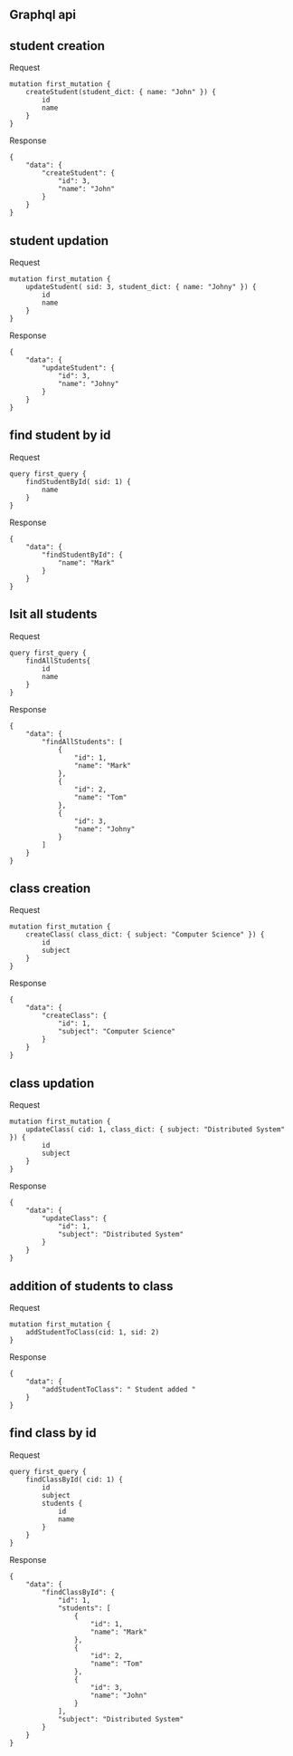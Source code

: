## Graphql api

## student creation

Request
```
mutation first_mutation {
    createStudent(student_dict: { name: "John" }) {
        id
        name
    }
}
```

Response
```
{
    "data": {
        "createStudent": {
            "id": 3,
            "name": "John"
        }
    }
}
```

## student updation

Request
```
mutation first_mutation {
    updateStudent( sid: 3, student_dict: { name: "Johny" }) {
        id
        name
    }
}
```

Response
```
{
    "data": {
        "updateStudent": {
            "id": 3,
            "name": "Johny"
        }
    }
}
```

## find student by id

Request
```
query first_query {
    findStudentById( sid: 1) {
        name
    }
}
```

Response
```
{
    "data": {
        "findStudentById": {
            "name": "Mark"
        }
    }
}
```

## lsit all students

Request
```
query first_query {
    findAllStudents{
        id
        name
    }
}
```

Response
```
{
    "data": {
        "findAllStudents": [
            {
                "id": 1,
                "name": "Mark"
            },
            {
                "id": 2,
                "name": "Tom"
            },
            {
                "id": 3,
                "name": "Johny"
            }
        ]
    }
}
```

## class creation

Request
```
mutation first_mutation {
    createClass( class_dict: { subject: "Computer Science" }) {
        id
        subject
    }
}
```

Response
```
{
    "data": {
        "createClass": {
            "id": 1,
            "subject": "Computer Science"
        }
    }
}
```

## class updation

Request
```
mutation first_mutation {
    updateClass( cid: 1, class_dict: { subject: "Distributed System" }) {
        id
        subject
    }
}
```

Response
```
{
    "data": {
        "updateClass": {
            "id": 1,
            "subject": "Distributed System"
        }
    }
}
```

## addition of students to class

Request
```
mutation first_mutation {
    addStudentToClass(cid: 1, sid: 2)
}
```

Response
```
{
    "data": {
        "addStudentToClass": " Student added "
    }
}
```

## find class by id

Request
```
query first_query {
    findClassById( cid: 1) {
        id
        subject
        students {
            id 
            name
        }
    }
}
```

Response
```
{
    "data": {
        "findClassById": {
            "id": 1,
            "students": [
                {
                    "id": 1,
                    "name": "Mark"
                },
                {
                    "id": 2,
                    "name": "Tom"
                },
                {
                    "id": 3,
                    "name": "John"
                }
            ],
            "subject": "Distributed System"
        }
    }
}
```